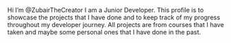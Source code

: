 Hi I’m @ZubairTheCreator
I am a Junior Developer. This profile is to showcase the projects that I have done and to keep track of my progress throughout my developer journey.
All projects are from courses that I have taken and maybe some personal ones that I have done in the past.
<!---
ZubairTheCreator/ZubairTheCreator is a ✨ special ✨ repository because its `README.md` (this file) appears on your GitHub profile.
You can click the Preview link to take a look at your changes.
--->
